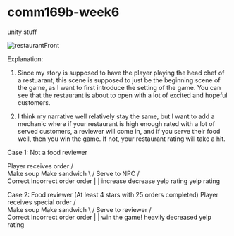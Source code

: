 # comm169b-week6
unity stuff

![restaurantFront](https://user-images.githubusercontent.com/58057109/167551298-e15865b5-4590-4c13-9106-e5bd083f57fb.PNG)

Explanation:

1) Since my story is supposed to have the player playing the head chef of a restuarant, this scene is supposed to just be the beginning scene of 
the game, as I want to first introduce the setting of the game. You can see that the restaurant is about to open with a lot of excited and hopeful 
customers.

2) I think my narrative well relatively stay the same, but I want to add a mechanic where if your restaurant is high enough rated with a lot of served
customers, a reviewer will come in, and if you serve their food well, then you win the game. If not, your restaurant rating will take a hit.

Case 1: Not a food reviewer

  Player receives order 
    /               \
Make soup         Make sandwich
    \               /
        Serve to NPC
        /         \
    Correct      Incorrect 
    order         order
    |               |
  increase         decrease
  yelp rating       yelp rating
 
 
 
Case 2: Food reviewer (At least 4 stars with 25 orders completed)
    Player receives special order 
    /               \
Make soup         Make sandwich
    \               /
     Serve to reviewer
        /         \
    Correct      Incorrect 
    order         order
    |               |
win the game!   heavily decreased 
                  yelp rating
